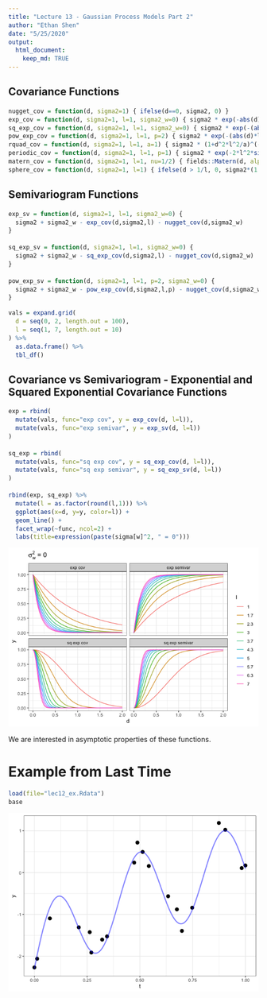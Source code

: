 ```yaml
---
title: "Lecture 13 - Gaussian Process Models Part 2"
author: "Ethan Shen"
date: "5/25/2020"
output: 
  html_document:
    keep_md: TRUE
---
```




## Covariance Functions 


```r
nugget_cov = function(d, sigma2=1) { ifelse(d==0, sigma2, 0) }
exp_cov = function(d, sigma2=1, l=1, sigma2_w=0) { sigma2 * exp(-abs(d)*l) + nugget_cov(d,sigma2_w) }
sq_exp_cov = function(d, sigma2=1, l=1, sigma2_w=0) { sigma2 * exp(-(abs(d)*l)^2) + nugget_cov(d,sigma2_w) }
pow_exp_cov = function(d, sigma2=1, l=1, p=2) { sigma2 * exp(-(abs(d)*l)^p) }
rquad_cov = function(d, sigma2=1, l=1, a=1) { sigma2 * (1+d^2*l^2/a)^(-a) }
periodic_cov = function(d, sigma2=1, l=1, p=1) { sigma2 * exp(-2*l^2*sin(pi*d/p)^2) }
matern_cov = function(d, sigma2=1, l=1, nu=1/2) { fields::Matern(d, alpha=l, nu=nu, phi=sigma2) }
sphere_cov = function(d, sigma2=1, l=1) { ifelse(d > 1/l, 0, sigma2*(1 - 1.5*d*l + 0.5*(d*l)^3)) }
```

## Semivariogram Functions


```r
exp_sv = function(d, sigma2=1, l=1, sigma2_w=0) { 
  sigma2 + sigma2_w - exp_cov(d,sigma2,l) - nugget_cov(d,sigma2_w) 
}

sq_exp_sv = function(d, sigma2=1, l=1, sigma2_w=0) { 
  sigma2 + sigma2_w - sq_exp_cov(d,sigma2,l) - nugget_cov(d,sigma2_w) 
}

pow_exp_sv = function(d, sigma2=1, l=1, p=2, sigma2_w=0) { 
  sigma2 + sigma2_w - pow_exp_cov(d,sigma2,l,p) - nugget_cov(d,sigma2_w)
}
```


```r
vals = expand.grid(
  d = seq(0, 2, length.out = 100),
  l = seq(1, 7, length.out = 10)
) %>%
  as.data.frame() %>%
  tbl_df()
```

## Covariance vs Semivariogram - Exponential and Squared Exponential Covariance Functions


```r
exp = rbind(
  mutate(vals, func="exp cov", y = exp_cov(d, l=l)),
  mutate(vals, func="exp semivar", y = exp_sv(d, l=l))
) 

sq_exp = rbind(
  mutate(vals, func="sq exp cov", y = sq_exp_cov(d, l=l)),
  mutate(vals, func="sq exp semivar", y = sq_exp_sv(d, l=l))
) 

rbind(exp, sq_exp) %>%
  mutate(l = as.factor(round(l,1))) %>%
  ggplot(aes(x=d, y=y, color=l)) +
  geom_line() +
  facet_wrap(~func, ncol=2) + 
  labs(title=expression(paste(sigma[w]^2, " = 0")))
```

![](Lec13-GP-Models-Pt-2_files/figure-html/unnamed-chunk-4-1.png)<!-- -->

We are interested in asymptotic properties of these functions. 

# Example from Last Time 


```r
load(file="lec12_ex.Rdata")
base
```

![](Lec13-GP-Models-Pt-2_files/figure-html/unnamed-chunk-5-1.png)<!-- -->

